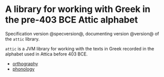 # A library for working with Greek in the pre-403 BCE Attic alphabet  #

Specification version @specversion@, documenting version @version@ of the `attic` library.

`attic` is a JVM library for working with the texts in Greek recorded in the alphabet used in Attica before 403 BCE.

- <a concordion:run="concordion" href="orthography/Orthography.html">orthography</a>
- <a concordion:run="concordion" href="phonology/Phonology.html">phonology</a>
